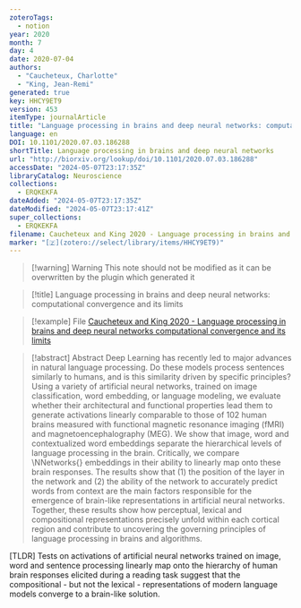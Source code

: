 ```yaml
---
zoteroTags:
  - notion
year: 2020
month: 7
day: 4
date: 2020-07-04
authors:
  - "Caucheteux, Charlotte"
  - "King, Jean-Remi"
generated: true
key: HHCY9ET9
version: 453
itemType: journalArticle
title: "Language processing in brains and deep neural networks: computational convergence and its limits"
language: en
DOI: 10.1101/2020.07.03.186288
shortTitle: Language processing in brains and deep neural networks
url: "http://biorxiv.org/lookup/doi/10.1101/2020.07.03.186288"
accessDate: "2024-05-07T23:17:35Z"
libraryCatalog: Neuroscience
collections:
  - ERQKEKFA
dateAdded: "2024-05-07T23:17:35Z"
dateModified: "2024-05-07T23:17:41Z"
super_collections:
  - ERQKEKFA
filename: Caucheteux and King 2020 - Language processing in brains and deep neural networks computational convergence and its limits
marker: "[🇿](zotero://select/library/items/HHCY9ET9)"
---
```


>[!warning] Warning
> This note should not be modified as it can be overwritten by the plugin which generated it

> [!title] Language processing in brains and deep neural networks: computational convergence and its limits

> [!example] File
> [Caucheteux and King 2020 - Language processing in brains and deep neural networks computational convergence and its limits](Caucheteux%20and%20King%202020%20-%20Language%20processing%20in%20brains%20and%20deep%20neural%20networks%20computational%20convergence%20and%20its%20limits.pdf)

> [!abstract] Abstract
> Deep Learning has recently led to major advances in natural language processing. Do these models process sentences similarly to humans, and is this similarity driven by specific principles? Using a variety of artificial neural networks, trained on image classification, word embedding, or language modeling, we evaluate whether their architectural and functional properties lead them to generate activations linearly comparable to those of 102 human brains measured with functional magnetic resonance imaging (fMRI) and magnetoencephalography (MEG). We show that image, word and contextualized word embeddings separate the hierarchical levels of language processing in the brain. Critically, we compare \NNetworks{} embeddings in their ability to linearly map onto these brain responses. The results show that (1) the position of the layer in the network and (2) the ability of the network to accurately predict words from context are the main factors responsible for the emergence of brain-like representations in artificial neural networks. Together, these results show how perceptual, lexical and compositional representations precisely unfold within each cortical region and contribute to uncovering the governing principles of language processing in brains and algorithms.

[TLDR] Tests on activations of artificial neural networks trained on image, word and sentence processing linearly map onto the hierarchy of human brain responses elicited during a reading task suggest that the compositional - but not the lexical - representations of modern language models converge to a brain-like solution.

